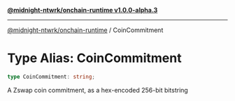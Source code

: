 [**@midnight-ntwrk/onchain-runtime v1.0.0-alpha.3**](../README.md)

***

[@midnight-ntwrk/onchain-runtime](../globals.md) / CoinCommitment

# Type Alias: CoinCommitment

```ts
type CoinCommitment: string;
```

A Zswap coin commitment, as a hex-encoded 256-bit bitstring
